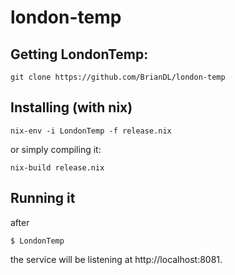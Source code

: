 # london-temp

## Getting LondonTemp:

```` 
git clone https://github.com/BrianDL/london-temp 
````

## Installing (with nix)

````
nix-env -i LondonTemp -f release.nix
````

or simply compiling it:

````
nix-build release.nix
````

## Running it

after 
````
$ LondonTemp
````
the service will be listening at http://localhost:8081.
